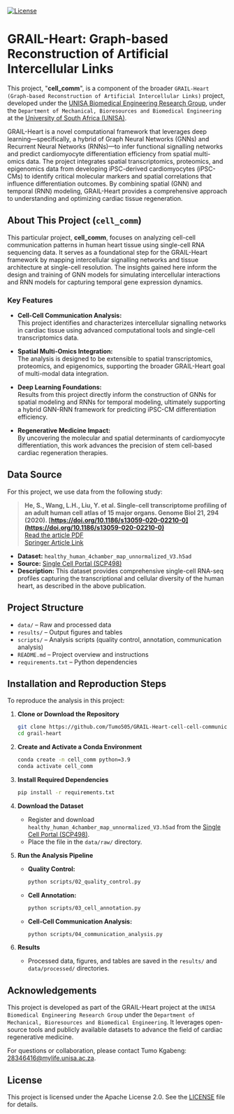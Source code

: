 [![License](https://img.shields.io/badge/License-Apache_2.0-blue.svg)](LICENSE)

# GRAIL-Heart: Graph-based Reconstruction of Artificial Intercellular Links

This project, "**cell_comm**", is a component of the broader `GRAIL-Heart (Graph-based Reconstruction of Artificial Intercellular Links)` project, developed under the [UNISA Biomedical Engineering Research Group](https://www.unisa.ac.za/sites/corporate/default/Colleges/Science,-Engineering-&-Technology/Schools,-departments-&-institutes/School-of-Engineering-and-Built-Environment/Department-of-Mechanical-Bioresources-and-Biomedical-Engineering), under the `Department of Mechanical, Bioresources and Biomedical Engineering` at the [University of South Africa (UNISA)](https://www.unisa.ac.za).

GRAIL-Heart is a novel computational framework that leverages deep learning—specifically, a hybrid of Graph Neural Networks (GNNs) and Recurrent Neural Networks (RNNs)—to infer functional signalling networks and predict cardiomyocyte differentiation efficiency from spatial multi-omics data. The project integrates spatial transcriptomics, proteomics, and epigenomics data from developing iPSC-derived cardiomyocytes (iPSC-CMs) to identify critical molecular markers and spatial correlations that influence differentiation outcomes. By combining spatial (GNN) and temporal (RNN) modeling, GRAIL-Heart provides a comprehensive approach to understanding and optimizing cardiac tissue regeneration.

## About This Project (`cell_comm`)

This particular project, **cell_comm**, focuses on analyzing cell-cell communication patterns in human heart tissue using single-cell RNA sequencing data. It serves as a foundational step for the GRAIL-Heart framework by mapping intercellular signalling networks and tissue architecture at single-cell resolution. The insights gained here inform the design and training of GNN models for simulating intercellular interactions and RNN models for capturing temporal gene expression dynamics.

### Key Features

- **Cell-Cell Communication Analysis:**  
  This project identifies and characterizes intercellular signalling networks in cardiac tissue using advanced computational tools and single-cell transcriptomics data.

- **Spatial Multi-Omics Integration:**  
  The analysis is designed to be extensible to spatial transcriptomics, proteomics, and epigenomics, supporting the broader GRAIL-Heart goal of multi-modal data integration.

- **Deep Learning Foundations:**  
  Results from this project directly inform the construction of GNNs for spatial modeling and RNNs for temporal modeling, ultimately supporting a hybrid GNN-RNN framework for predicting iPSC-CM differentiation efficiency.

- **Regenerative Medicine Impact:**  
  By uncovering the molecular and spatial determinants of cardiomyocyte differentiation, this work advances the precision of stem cell-based cardiac regeneration therapies.

## Data Source

For this project, we use data from the following study:

> **He, S., Wang, L.H., Liu, Y. et al. Single-cell transcriptome profiling of an adult human cell atlas of 15 major organs. Genome Biol 21, 294 (2020). [https://doi.org/10.1186/s13059-020-02210-0](https://doi.org/10.1186/s13059-020-02210-0)**  
> [Read the article PDF](https://rdcu.be/ewSLg)  
> [Springer Article Link](https://link.springer.com/article/10.1186/s13059-020-02210-0#availability-of-data-and-materials)

- **Dataset:** `healthy_human_4chamber_map_unnormalized_V3.h5ad`
- **Source:** [Single Cell Portal (SCP498)](https://singlecell.broadinstitute.org/single_cell/study/SCP498)
- **Description:** This dataset provides comprehensive single-cell RNA-seq profiles capturing the transcriptional and cellular diversity of the human heart, as described in the above publication.

## Project Structure

- `data/` – Raw and processed data
- `results/` – Output figures and tables
- `scripts/` – Analysis scripts (quality control, annotation, communication analysis)
- `README.md` – Project overview and instructions
- `requirements.txt` – Python dependencies

## Installation and Reproduction Steps

To reproduce the analysis in this project:

1. **Clone or Download the Repository**
   ```bash
   git clone https://github.com/Tumo505/GRAIL-Heart-cell-cell-communication-.git
   cd grail-heart
   ```

2. **Create and Activate a Conda Environment**
   ```bash
   conda create -n cell_comm python=3.9
   conda activate cell_comm
   ```

3. **Install Required Dependencies**
   ```bash
   pip install -r requirements.txt
   ```

4. **Download the Dataset**
   - Register and download `healthy_human_4chamber_map_unnormalized_V3.h5ad` from the [Single Cell Portal (SCP498)](https://singlecell.broadinstitute.org/single_cell/study/SCP498).
   - Place the file in the `data/raw/` directory.

5. **Run the Analysis Pipeline**
   - **Quality Control:**  
     ```bash
     python scripts/02_quality_control.py
     ```
   - **Cell Annotation:**  
     ```bash
     python scripts/03_cell_annotation.py
     ```
   - **Cell-Cell Communication Analysis:**  
     ```bash
     python scripts/04_communication_analysis.py
     ```

6. **Results**
   - Processed data, figures, and tables are saved in the `results/` and `data/processed/` directories.

## Acknowledgements

This project is developed as part of the GRAIL-Heart project at the `UNISA Biomedical Engineering Research Group` under the `Department of Mechanical, Bioresources and Biomedical Engineering`. It leverages open-source tools and publicly available datasets to advance the field of cardiac regenerative medicine.

For questions or collaboration, please contact Tumo Kgabeng: [28346416@mylife.unisa.ac.za](mailto:28346416@mylife.unisa.ac.za).

## License

This project is licensed under the Apache License 2.0. See the [LICENSE](LICENSE) file for details.
